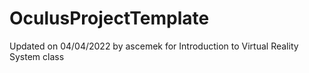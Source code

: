 # OculusProjectTemplate
Updated on 04/04/2022 by ascemek for Introduction to Virtual Reality System class

